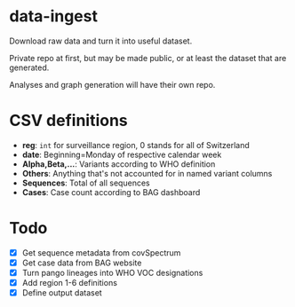 # data-ingest

Download raw data and turn it into useful dataset.

Private repo at first, but may be made public, or at least the dataset that are generated.

Analyses and graph generation will have their own repo.

# CSV definitions

- **reg**: `int` for surveillance region, 0 stands for all of Switzerland
- **date**: Beginning=Monday of respective calendar week
- **Alpha,Beta,...**: Variants according to WHO definition
- **Others**: Anything that's not accounted for in named variant columns
- **Sequences**: Total of all sequences
- **Cases**: Case count according to BAG dashboard

# Todo

- [x] Get sequence metadata from covSpectrum
- [x] Get case data from BAG website
- [x] Turn pango lineages into WHO VOC designations
- [x] Add region 1-6 definitions
- [x] Define output dataset
